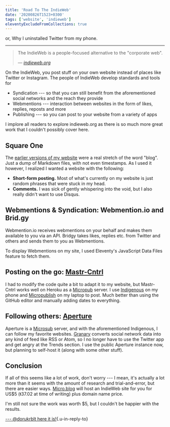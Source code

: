 ```yaml
---
title: 'Road To The IndieWeb'
date: '20200826T1523+0300'
tags: ['website', 'indieweb']
eleventyExcludeFromCollections: true
---
```


or, Why I uninstalled Twitter from my phone.
<!-- endexcerpt -->

***

> The IndieWeb is a people-focused alternative to the "corporate web". 
> <footer>&mdash; <cite><a href=//indieweb.org/>indieweb.org</a></cite></footer>

On the IndieWeb, you post stuff on your own website instead of places like Twitter or Instagram. The people of IndieWeb develop standards and tools for
- Syndication --- so that you can still benefit from the aforementioned social networks and the reach they provide
- Webmentions --- interaction between websites in the form of likes, replies, reposts and more
- Publishing --- so you can post to your website from a variety of apps

I implore all readers to explore indieweb.org as there is so much more great work that I couldn't possibly cover here.

Square One
----------

The [earlier versions of my website](old-site) were a real stretch of the word "blog". Just a dump of Markdown files, with not even timestamps. As I used it however, I realized I wanted a website with the following: 
- **Short-form posting.** Most of what's currently on my website is just random phrases that were stuck in my head.
- **Comments.** I was sick of gently whispering into the void, but I also really didn't want to use Disqus.


Webmentions & Syndication: Webmention.io and Brid.gy
----------------------------------------------------

Webmention.io receives webmentions on your behalf and makes them available to you via an API. Bridgy takes likes, replies etc. from Twitter and others and sends them to you as Webmentions.

To display Webmentions on my site, I used Eleventy's JavaScript Data Files feature to fetch them.

Posting on the go: [Mastr-Cntrl](mastr-cntrl)
---------------------------------------------

I had to modify the code quite a bit to adapt it to my website, but Mastr-Cntrl works well on Heroku as a [Micropub](micropub) server. I use [Indigenous](indigenous) on my phone and [Micropublish](micropublish) on my laptop to post. Much better than using the GitHub editor and manually adding dates to everything.


Following others: [Aperture](aperture)
--------------------------------------

Aperture is a [Microsub](microsub) server, and with the aforementioned Indigenous, I can follow my favorite websites. [Granary](granary) converts social network data into any kind of feed like RSS or Atom, so I no longer have to use the Twitter app and get angry at the Trends section. I use the public Aperture instance now, but planning to self-host it (along with some other stuff).

Conclusion
----------

If all of this seems like a lot of work, don't worry --- I mean, it's actually a lot more than it seems with the amount of research and trial-and-error, but there are easier ways. [Micro.blog](microblog) will host an IndieWeb site for you for US$5 (ŧ37.02 at time of writing) plus domain name price.

I'm still not sure the work was worth $5, but I couldn't be happier with the results.

[--- @dorukrblt here it is!](https://twitter.com/dorukrblt/status/1298269073860472835?s=20){.u-in-reply-to}

[old-site]:      https://5ea353e31eb20b0006c72757--denizaksimsek.netlify.app/
[mastr-cntrl]:   https://github.com/vipickering/mastr-cntrl
[micropub]:      https://indieweb.org/Micropub
[indigenous]:    https://indieweb.org/Indigenous_for_Android
[micropublish]:  https://micropublish.net/
[aperture]:      https://aperture.p3k.io/
[microsub]:      https://indieweb.org/Microsub
[granary]:       https://granary.io/
[microblog]:     https://micro.blog/

